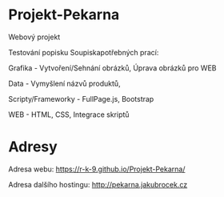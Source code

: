 # Projekt-Pekarna
Webový projekt

Testování popisku
Soupiskapotřebných prací:

Grafika - Vytvoření/Sehnání obrázků, Úprava obrázků pro WEB

Data - Vymyšlení názvů produktů, 

Scripty/Frameworky - FullPage.js, Bootstrap

WEB - HTML, CSS, Integrace skriptů

# Adresy

Adresa webu:              https://r-k-9.github.io/Projekt-Pekarna/

Adresa dalšího hostingu:  http://pekarna.jakubrocek.cz
